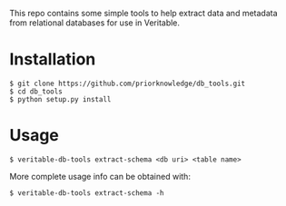 This repo contains some simple tools to help extract data and metadata from relational databases for use in Veritable.

# Installation

    $ git clone https://github.com/priorknowledge/db_tools.git
    $ cd db_tools
    $ python setup.py install

# Usage

    $ veritable-db-tools extract-schema <db uri> <table name>

More complete usage info can be obtained with:

    $ veritable-db-tools extract-schema -h
    